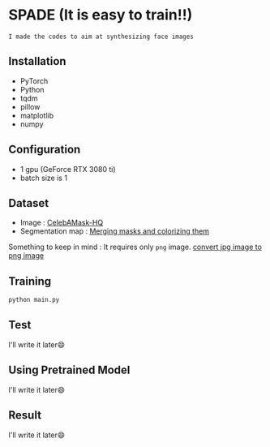 # SPADE (It is easy to train!!)

`I made the codes to aim at synthesizing face images`

## Installation

* PyTorch
* Python
* tqdm
* pillow
* matplotlib
* numpy

## Configuration

* 1 gpu (GeForce RTX 3080 ti)
* batch size is 1

## Dataset

* Image : [CelebAMask-HQ](https://github.com/switchablenorms/CelebAMask-HQ)
* Segmentation map : [Merging masks and colorizing them](https://github.com/ji-in/CelebAMask-HQ_to_colorImage)

Something to keep in mind : It requires only `png` image. [convert jpg image to png image](https://github.com/ji-in/SPADE-torch-simple/blob/main/convert_jpg_to_png.py)

## Training

```python
python main.py
```

## Test

I'll write it later:smile:

## Using Pretrained Model

I'll write it later:smile:

## Result

I'll write it later:smile:

